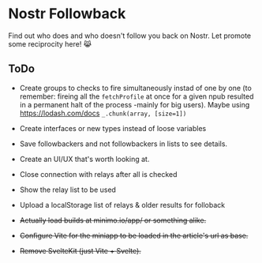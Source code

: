 # Nostr Followback

Find out who does and who doesn't follow you back on Nostr.
Let promote some reciprocity here! 😹

## ToDo

-   Create groups to checks to fire simultaneously instad of one by one (to remember: fireing all the `fetchProfile` at once for a given npub resulted in a permanent halt of the process -mainly for big users). Maybe using https://lodash.com/docs `_.chunk(array, [size=1])`
-   Create interfaces or new types instead of loose variables
-   Save followbackers and not followbackers in lists to see details.
-   Create an UI/UX that's worth looking at.
-   Close connection with relays after all is checked
-   Show the relay list to be used
-   Upload a localStorage list of relays & older results for folloback

-   ~~Actually load builds at minimo.io/app/ or something alike.~~
-   ~~Configure Vite for the miniapp to be loaded in the article's url as base.~~
-   ~~Remove SvelteKit (just Vite + Svelte).~~

